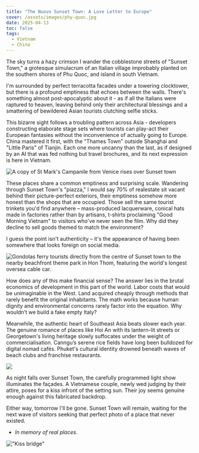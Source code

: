 ```yaml
---
title: "The Nuovo Sunset Town: A Love Letter to Europe"
cover: /assets/images/phy-quoc.jpg
date: 2025-04-13
toc: false
tags:
  - Vietnam
  - China
---
```


The sky turns a hazy crimson I wander the cobblestone streets of "Sunset Town," a grotesque simulacrum of an Italian village improbably planted on the southern shores of Phu Quoc, and island in south Vietnam.

I'm surrounded by perfect terracotta facades under a towering clocktower, but there is a profound emptiness that echoes between the walls. There's something almost post-apocalyptic about it - as if all the Italians were raptured to heaven, leaving behind only their architectural blessings and a smattering of bewildered Asian tourists clutching selfie sticks.

This bizarre sight follows a troubling pattern across Asia - developers constructing elaborate stage sets where tourists can play-act their European fantasies without the inconvenience of actually going to Europe. China mastered it first, with the "Thames Town" outside Shanghai and "Little Paris" of Tianjin. Each one more uncanny than the last, as if designed by an AI that was fed nothing but travel brochures, and its next expression is here in Vietnam.

![A copy of St Mark's Campanile from Venice rises over Sunset town](https://photos.smugmug.com/Phu-Quoc/i-dXsT3bH/1/KddsLTLsTjrST7qRxC9Qz7f5CXfRB5k8JsvDN98qw/X4/IMG_5635-X4.jpg)

These places share a common emptiness and surprising scale. Wandering through Sunset Town's "piazza," I would say 70% of realestate sit vacant behind their picture-perfect exteriors, their emptiness somehow more honest than the shops that are occupied. Those sell the same tourist trinkets you'd find anywhere – mass-produced lacquerware, conical hats made in factories rather than by artisans, t-shirts proclaiming "Good Morning Vietnam" to visitors who've never seen the film. Why did they decline to sell goods themed to match the environment?

I guess the point isn't authenticity – it's the appearance of having been somewhere that looks foreign on social media.

![Gondolas ferry tourists directly from the centre of Sunset town to the nearby beachfront theme park in Hon Thom, featuring the world's longest oversea cable car.](https://photos.smugmug.com/Phu-Quoc/i-gtKRwGB/1/KX4Vnk2fknJV8Sg2X7Jsj6wW8czNcLz39TnRW9sV8/X4/IMG_5642-X4.jpg)

How does any of this make financial sense? The answer lies in the brutal economics of development in this part of the world. Labor costs that would be unimaginable in the West. Land acquired cheaply through methods that rarely benefit the original inhabitants. The math works because human dignity and environmental concerns rarely factor into the equation. Why wouldn’t we build a fake empty Italy?

Meanwhile, the authentic heart of Southeast Asia beats slower each year. The genuine romance of places like Hoi An with its lantern-lit streets or Georgetown's living heritage slowly suffocates under the weight of commercialisation. Canngu’s serene rice fields have long been bulldozed for digital nomad cafés. Phuket's cultural identity drowned beneath waves of beach clubs and franchise restaurants.

![](https://photos.smugmug.com/Phu-Quoc/i-qgjdBrh/1/KndTDnTgDRBvZzHgqHGpSsqFQnvRZZ8Mkrhc8hDrd/X4/IMG_5625-X4.jpg)

As night falls over Sunset Town, the carefully programmed light show illuminates the façades. A Vietnamese couple, newly wed judging by their attire, poses for a kiss infront of the setting sun. Their joy seems genuine enough against this fabricated backdrop.

Either way, tomorrow I'll be gone. Sunset Town will remain, waiting for the next wave of visitors seeking that perfect photo of a place that never existed.

- _In memory of real places._

!["Kiss bridge"](https://photos.smugmug.com/Phu-Quoc/i-V778rDr/1/NPshn95nLxjnkhVDghhvkdMvt8nzXJrd9rWkvzNG8/X4/IMG_5637-X4.jpg)
